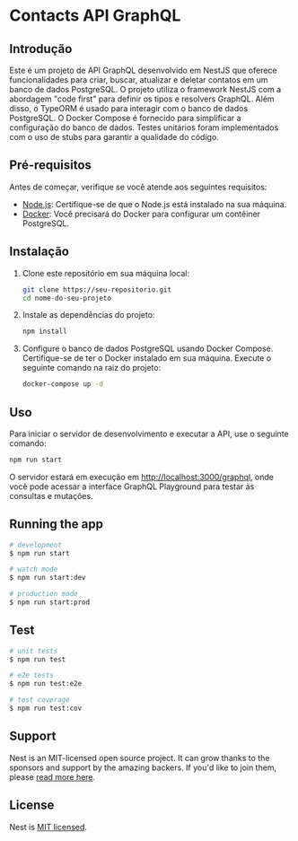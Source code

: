 # Contacts API GraphQL

## Introdução

Este é um projeto de API GraphQL desenvolvido em NestJS que oferece funcionalidades para criar, buscar, atualizar e deletar contatos em um banco de dados PostgreSQL. O projeto utiliza o framework NestJS com a abordagem "code first" para definir os tipos e resolvers GraphQL. Além disso, o TypeORM é usado para interagir com o banco de dados PostgreSQL. O Docker Compose é fornecido para simplificar a configuração do banco de dados. Testes unitários foram implementados com o uso de stubs para garantir a qualidade do código.

## Pré-requisitos

Antes de começar, verifique se você atende aos seguintes requisitos:

- [Node.js](https://nodejs.org/): Certifique-se de que o Node.js está instalado na sua máquina.
- [Docker](https://www.docker.com/): Você precisará do Docker para configurar um contêiner PostgreSQL.

## Instalação

1. Clone este repositório em sua máquina local:

    ```bash
    git clone https://seu-repositorio.git
    cd nome-do-seu-projeto
    ```

2. Instale as dependências do projeto:

    ```bash
    npm install
    ```

3. Configure o banco de dados PostgreSQL usando Docker Compose. Certifique-se de ter o Docker instalado em sua máquina. Execute o seguinte comando na raiz do projeto:

    ```bash
    docker-compose up -d
    ```

## Uso

Para iniciar o servidor de desenvolvimento e executar a API, use o seguinte comando:

```bash
npm run start
```

O servidor estará em execução em [http://localhost:3000/graphql](http://localhost:3000/graphql), onde você pode acessar a interface GraphQL Playground para testar as consultas e mutações.



## Running the app

```bash
# development
$ npm run start

# watch mode
$ npm run start:dev

# production mode
$ npm run start:prod
```

## Test

```bash
# unit tests
$ npm run test

# e2e tests
$ npm run test:e2e

# test coverage
$ npm run test:cov
```

## Support

Nest is an MIT-licensed open source project. It can grow thanks to the sponsors and support by the amazing backers. If you'd like to join them, please [read more here](https://docs.nestjs.com/support).

## License

Nest is [MIT licensed](LICENSE).
